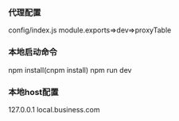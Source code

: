 <!--
 * @Author: your name
 * @Date: 2020-12-02 14:59:36
 * @LastEditTime: 2020-12-02 17:56:47
 * @LastEditors: your name
 * @Description: In User Settings Edit
 * @FilePath: \business_static\README.md
-->

### 代理配置
config/index.js
module.exports=>dev=>proxyTable

### 本地启动命令
npm install(cnpm install)
npm run dev

### 本地host配置
127.0.0.1 local.business.com
